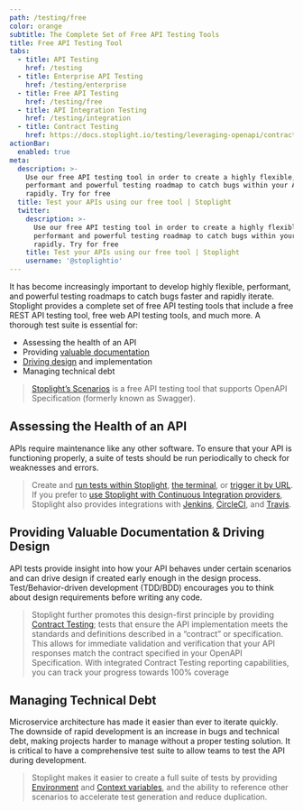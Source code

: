 ```yaml
---
path: /testing/free
color: orange
subtitle: The Complete Set of Free API Testing Tools
title: Free API Testing Tool
tabs:
  - title: API Testing
    href: /testing
  - title: Enterprise API Testing
    href: /testing/enterprise
  - title: Free API Testing
    href: /testing/free
  - title: API Integration Testing
    href: /testing/integration
  - title: Contract Testing
    href: https://docs.stoplight.io/testing/leveraging-openapi/contract-testing
actionBar:
  enabled: true
meta:
  description: >-
    Use our free API testing tool in order to create a highly flexible,
    performant and powerful testing roadmap to catch bugs within your APIs
    rapidly. Try for free
  title: Test your APIs using our free tool | Stoplight
  twitter:
    description: >-
      Use our free API testing tool in order to create a highly flexible,
      performant and powerful testing roadmap to catch bugs within your APIs
      rapidly. Try for free
    title: Test your APIs using our free tool | Stoplight
    username: '@stoplightio'
---
```


It has become increasingly important to develop highly flexible, performant, and powerful testing roadmaps to catch bugs faster and rapidly iterate. Stoplight provides a complete set of free API testing tools that include a free REST API testing tool, free web API testing tools, and much more. A thorough test suite is essential for:

- Assessing the health of an API
- Providing [valuable documentation](/documentation)
- [Driving design](/design) and implementation
- Managing technical debt

> [Stoplight’s Scenarios](/testing) is a free API testing tool that supports OpenAPI Specification (formerly known as Swagger).

## Assessing the Health of an API

APIs require maintenance like any other software. To ensure that your API is functioning properly, a suite of tests should be run periodically to check for weaknesses and errors.

> Create and [run tests within Stoplight](https://docs.stoplight.io/testing/running-tests/in-stoplight), [the terminal](https://docs.stoplight.io/testing/running-tests/in-the-terminal), or [trigger it by URL](https://docs.stoplight.io/testing/running-tests/triggering-by-url). If you prefer to [use Stoplight with Continuous Integration providers](https://docs.stoplight.io/testing/continuous-integration/overview), Stoplight also provides integrations with [Jenkins](https://docs.stoplight.io/testing/continuous-integration/jenkins), [CircleCI](https://docs.stoplight.io/testing/continuous-integration/circle-ci), and [Travis](https://docs.stoplight.io/testing/continuous-integration/travis).

## Providing Valuable Documentation & Driving Design

API tests provide insight into how your API behaves under certain scenarios and can drive design if created early enough in the design process. Test/Behavior-driven development (TDD/BDD) encourages you to think about design requirements before writing any code.

> Stoplight further promotes this design-first principle by providing [Contract Testing](https://docs.stoplight.io/testing/leveraging-openapi/contract-testing); tests that ensure the API implementation meets the standards and definitions described in a “contract” or specification. This allows for immediate validation and verification that your API responses match the contract specified in your OpenAPI Specification. With integrated Contract Testing reporting capabilities, you can track your progress towards 100% coverage

## Managing Technical Debt

Microservice architecture has made it easier than ever to iterate quickly. The downside of rapid development is an increase in bugs and technical debt, making projects harder to manage without a proper testing solution. It is critical to have a comprehensive test suite to allow teams to test the API during development.

> Stoplight makes it easier to create a full suite of tests by providing [Environment](https://docs.stoplight.io/testing/using-variables/environment) and [Context variables](https://docs.stoplight.io/testing/using-variables/context), and the ability to reference other scenarios to accelerate test generation and reduce duplication.

